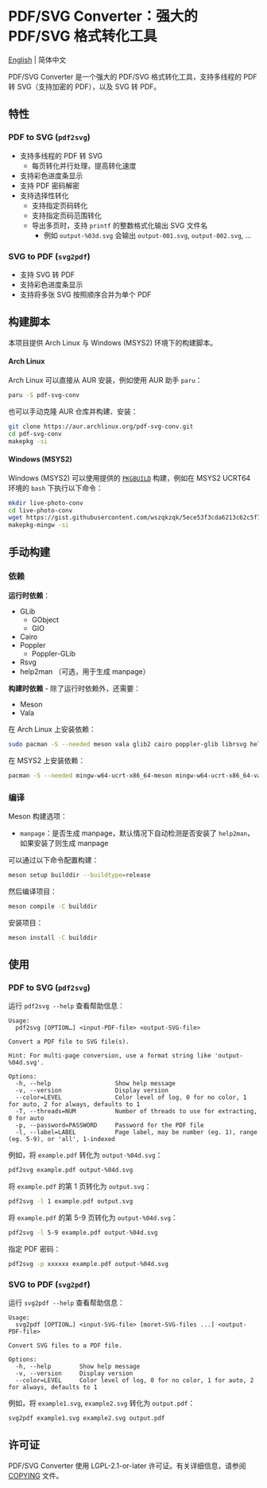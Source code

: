 # PDF/SVG Converter：强大的 PDF/SVG 格式转化工具
[English](README.md) | 简体中文

PDF/SVG Converter 是一个强大的 PDF/SVG 格式转化工具，支持多线程的 PDF 转 SVG（支持加密的 PDF），以及 SVG 转 PDF。

## 特性

### PDF to SVG (`pdf2svg`)

* 支持多线程的 PDF 转 SVG
  * 每页转化并行处理，提高转化速度
* 支持彩色进度条显示
* 支持 PDF 密码解密
* 支持选择性转化
  * 支持指定页码转化
  * 支持指定页码范围转化
  * 导出多页时，支持 `printf` 的整数格式化输出 SVG 文件名
    * 例如 `output-%03d.svg` 会输出 `output-001.svg`, `output-002.svg`, ...

### SVG to PDF (`svg2pdf`)

* 支持 SVG 转 PDF
* 支持彩色进度条显示
* 支持将多张 SVG 按照顺序合并为单个 PDF

## 构建脚本

本项目提供 Arch Linux 与 Windows (MSYS2) 环境下的构建脚本。

#### Arch Linux

Arch Linux 可以直接从 AUR 安装，例如使用 AUR 助手 `paru`：

```bash
paru -S pdf-svg-conv
```

也可以手动克隆 AUR 仓库并构建、安装：

```bash
git clone https://aur.archlinux.org/pdf-svg-conv.git
cd pdf-svg-conv
makepkg -si
```

#### Windows (MSYS2)

Windows (MSYS2) 可以使用提供的 [`PKGBUILD`](https://gist.github.com/wszqkzqk/5ece53f3cda6213c62c5f77a9da26af4) 构建，例如在 MSYS2 UCRT64 环境的 `bash` 下执行以下命令：

```bash
mkdir live-photo-conv
cd live-photo-conv
wget https://gist.githubusercontent.com/wszqkzqk/5ece53f3cda6213c62c5f77a9da26af4/raw/PKGBUILD
makepkg-mingw -si
```

## 手动构建

### 依赖

**运行时依赖**：

* GLib
  * GObject
  * GIO
* Cairo
* Poppler
  * Poppler-GLib
* Rsvg
* help2man （可选，用于生成 manpage）

**构建时依赖** - 除了运行时依赖外，还需要：

* Meson
* Vala

在 Arch Linux 上安装依赖：

```bash
sudo pacman -S --needed meson vala glib2 cairo poppler-glib librsvg help2man
```

在 MSYS2 上安装依赖：

```bash
pacman -S --needed mingw-w64-ucrt-x86_64-meson mingw-w64-ucrt-x86_64-vala mingw-w64-ucrt-x86_64-glib2 mingw-w64-ucrt-x86_64-cairo mingw-w64-ucrt-x86_64-poppler-glib mingw-w64-ucrt-x86_64-librsvg help2man
```

### 编译

Meson 构建选项：

* `manpage`：是否生成 manpage，默认情况下自动检测是否安装了 `help2man`，如果安装了则生成 manpage

可以通过以下命令配置构建：

```bash
meson setup builddir --buildtype=release
```

然后编译项目：

```bash
meson compile -C builddir
```

安装项目：

```bash
meson install -C builddir
```

## 使用

### PDF to SVG (`pdf2svg`)

运行 `pdf2svg --help` 查看帮助信息：

```log
Usage:
  pdf2svg [OPTION…] <input-PDF-file> <output-SVG-file>

Convert a PDF file to SVG file(s).

Hint: For multi-page conversion, use a format string like 'output-%04d.svg'.

Options:
  -h, --help                  Show help message
  -v, --version               Display version
  --color=LEVEL               Color level of log, 0 for no color, 1 for auto, 2 for always, defaults to 1
  -T, --threads=NUM           Number of threads to use for extracting, 0 for auto
  -p, --password=PASSWORD     Password for the PDF file
  -l, --label=LABEL           Page label, may be number (eg. 1), range (eg. 5-9), or 'all', 1-indexed
```

例如，将 `example.pdf` 转化为 `output-%04d.svg`：

```bash
pdf2svg example.pdf output-%04d.svg
```

将 `example.pdf` 的第 1 页转化为 `output.svg`：

```bash
pdf2svg -l 1 example.pdf output.svg
```

将 `example.pdf` 的第 5-9 页转化为 `output-%04d.svg`：

```bash
pdf2svg -l 5-9 example.pdf output-%04d.svg
```

指定 PDF 密码：

```bash
pdf2svg -p xxxxxx example.pdf output-%04d.svg
```

### SVG to PDF (`svg2pdf`)

运行 `svg2pdf --help` 查看帮助信息：

```log
Usage:
  svg2pdf [OPTION…] <input-SVG-file> [moret-SVG-files ...] <output-PDF-file>

Convert SVG files to a PDF file.

Options:
  -h, --help        Show help message
  -v, --version     Display version
  --color=LEVEL     Color level of log, 0 for no color, 1 for auto, 2 for always, defaults to 1
```

例如，将 `example1.svg`, `example2.svg` 转化为 `output.pdf`：

```bash
svg2pdf example1.svg example2.svg output.pdf
```

## 许可证

PDF/SVG Converter 使用 LGPL-2.1-or-later 许可证。有关详细信息，请参阅 [COPYING](COPYING) 文件。
